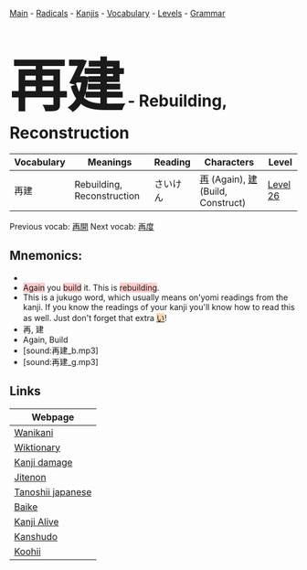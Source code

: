 <style> bigfont {font-size: 100px}</style>
[Main](../README.md) -
[Radicals](../radicals.md) -
[Kanjis](../kanjis.md) -
[Vocabulary](../vocabulary.md) -
[Levels](../levels.md) -
[Grammar](../grammar.md)
# <bigfont> 再建</bigfont> - Rebuilding, Reconstruction 

| Vocabulary | Meanings | Reading | Characters | Level |
| --- | --- | --- | --- | --- |
| 再建 | Rebuilding, Reconstruction | さいけん |  [再](../kanjis/再.md) (Again), [建](../kanjis/建.md) (Build, Construct) | [Level 26](../levels/wk_level26.md) |

Previous vocab: [再開](再開.md) Next vocab: [再度](再度.md) 

## Mnemonics:

* 
* <span style="background-color:#ffcccb"> Again</span> you <span style="background-color:#ffcccb"> build</span> it. This is <span style="background-color:#ffcccb"> rebuilding</span>.
* This is a jukugo word, which usually means on'yomi readings from the kanji. If you know the readings of your kanji you'll know how to read this as well. Just don't forget that extra <span style="background-color:#fed8b1"> [い](https://jisho.org/search/い)</span>!
* 再, 建
* Again, Build
* [sound:再建_b.mp3]
* [sound:再建_g.mp3]


## Links 

| Webpage |
| --- |
| [Wanikani          ](https://www.wanikani.com/kanji/再建) |
| [Wiktionary        ](https://en.wiktionary.org/wiki/再建) |
| [Kanji damage      ](http://www.kanjidamage.com/kanji/search?utf8=✓&q=再建) |
| [Jitenon           ](https://jitenon.com/kanji/再建) |
| [Tanoshii japanese ](https://www.tanoshiijapanese.com/dictionary/kanji.cfm?k=再建) |
| [Baike             ](https://baike.baidu.com/item/再建) |
| [Kanji Alive       ](https://app.kanjialive.com/再建) |
| [Kanshudo          ](https://www.kanshudo.com/searchmn?q=再建) |
| [Koohii            ](https://kanji.koohii.com/study/kanji/再建) |
